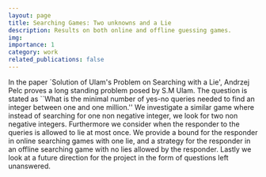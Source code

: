 ```yaml
---
layout: page
title: Searching Games: Two unknowns and a Lie
description: Results on both online and offline guessing games.
img:
importance: 1
category: work
related_publications: false
---
```


In the paper `Solution of Ulam's Problem on Searching with a Lie', Andrzej Pelc proves a long standing problem posed by S.M Ulam.
The question is stated as ``What is the minimal number of yes-no queries needed to find an integer between one and one million.''
We investigate a similar game where instead of searching for one non negative integer, we look for two non negative integers. Furthermore we consider when the responder to the queries is allowed to lie at most once. We provide a bound for the responder in online searching games with one lie, and a strategy for the responder in an offline searching game with no lies allowed by the responder. Lastly we look at a future direction for the project in the form of questions left unanswered.
